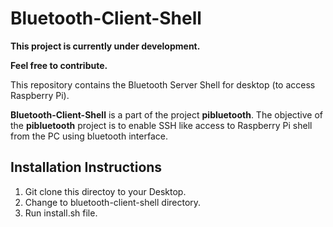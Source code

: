 # Bluetooth-Client-Shell

**This project is currently under development.**

**Feel free to contribute.**

This repository contains the Bluetooth Server Shell for desktop (to access Raspberry Pi).

**Bluetooth-Client-Shell** is a part of the project **pibluetooth**. The objective of the **pibluetooth** project is to enable SSH like access to Raspberry Pi shell from the PC using bluetooth interface.

## Installation Instructions
1. Git clone this directoy to your Desktop.
2. Change to bluetooth-client-shell directory.
3. Run install.sh file.
